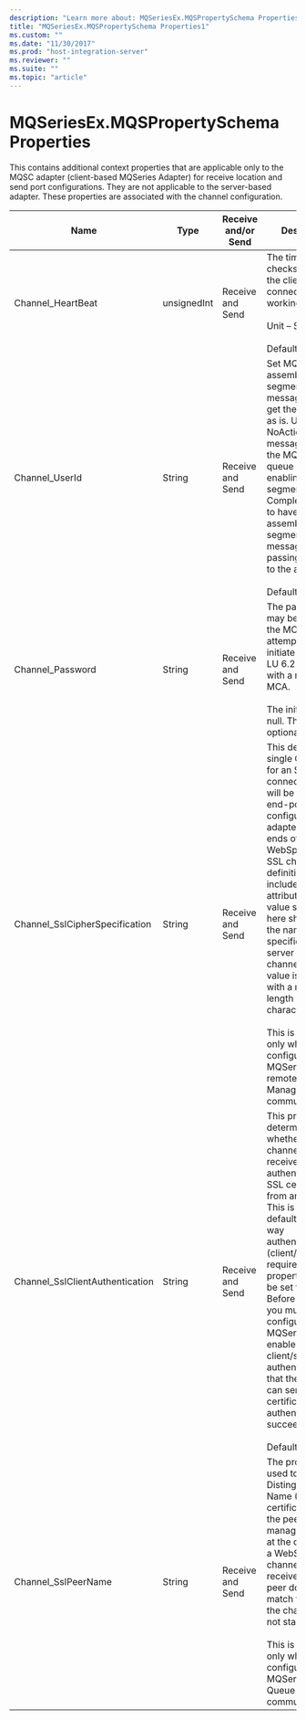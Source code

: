 ```yaml
---
description: "Learn more about: MQSeriesEx.MQSPropertySchema Properties"
title: "MQSeriesEx.MQSPropertySchema Properties1"
ms.custom: ""
ms.date: "11/30/2017"
ms.prod: "host-integration-server"
ms.reviewer: ""
ms.suite: ""
ms.topic: "article"
---
```

# MQSeriesEx.MQSPropertySchema Properties
This contains additional context properties that are applicable only to the MQSC adapter (client-based MQSeries Adapter) for receive location and send port configurations. They are not applicable to the server-based adapter. These properties are associated with the channel configuration.  
  
|Name|Type|Receive and/or Send|Description|  
|----------|----------|--------------------------|-----------------|  
|Channel_HeartBeat|unsignedInt|Receive and Send|The time between checks to verify if the client-server connection is working.<br /><br /> Unit – Seconds<br /><br /> Default - 300|  
|Channel_UserId|String|Receive and Send|Set MQSeries to assemble segmented messages or to get the message as is. Use NoAction to read messages from the MQSeries queue without enabling segmentation. Use CompleteMessage to have MQSeries assemble segmented messages before passing them on to the adapter.<br /><br /> Default: NoAction|  
|Channel_Password|String|Receive and Send|The password may be used by the MCA when attempting to initiate a secure LU 6.2 session with a remote MCA.<br /><br /> The initial value is null. This is an optional property.|  
|Channel_SslCipherSpecification|String|Receive and Send|This defines a single CipherSpec for an SSL connection that will be used by the end-point configured in the adapter. Both ends of a WebSphere MQ SSL channel definition must include the attribute and the value specified here should match the name specified on the server end of the channel. The value is a string with a maximum length of 32 characters.<br /><br /> This is required only when SSL is configured for the MQSeries Client to remote Queue Managers communication.|  
|Channel_SslClientAuthentication|String|Receive and Send|This property determines whether the channel needs to receive and authenticate an SSL certificate from an SSL client. This is Optional by default. If two-way authentication (client/server) is required, this property should be set to Required. Before doing this, you must have configured SSL in MQSeries to enable client/server authentication so that the SSL client can send a valid certificate for authentication to succeed.<br /><br /> Default: Optional|  
|Channel_SslPeerName|String|Receive and Send|The property is used to check the Distinguished Name (DN) of the certificate from the peer queue manager or client at the other end of a WebSphere MQ channel. If the DN received from the peer does not match this value, the channel does not start.<br /><br /> This is required only when SSL is configured for the MQSeries Client to Queue Managers communication.|
